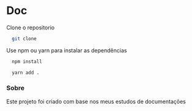 # Doc
Clone o repositorio
```bash
  git clone 
```
Use npm ou yarn para instalar as dependências
```bash
  npm install 
```
```bash
  yarn add . 
```

### Sobre
Este projeto foi criado com base nos meus estudos de documentações
